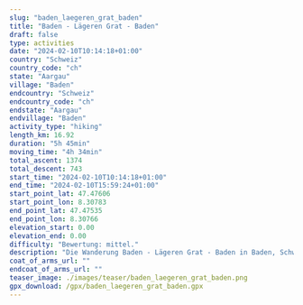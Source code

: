 ```yaml
---
slug: "baden_laegeren_grat_baden"
title: "Baden - Lägeren Grat - Baden"
draft: false
type: activities
date: "2024-02-10T10:14:18+01:00"
country: "Schweiz"
country_code: "ch"
state: "Aargau"
village: "Baden"
endcountry: "Schweiz"
endcountry_code: "ch"
endstate: "Aargau"
endvillage: "Baden"
activity_type: "hiking"
length_km: 16.92
duration: "5h 45min"
moving_time: "4h 34min"
total_ascent: 1374
total_descent: 743
start_time: "2024-02-10T10:14:18+01:00"
end_time: "2024-02-10T15:59:24+01:00"
start_point_lat: 47.47606
start_point_lon: 8.30783
end_point_lat: 47.47535
end_point_lon: 8.30766
elevation_start: 0.00
elevation_end: 0.00
difficulty: "Bewertung: mittel."
description: "Die Wanderung Baden - Lägeren Grat - Baden in Baden, Schweiz, erstreckt sich über 16.92 km mit einem Gesamtaufstieg von 1374 m und Gesamtabstieg von 743 m. Die Route dauert insgesamt 5h 45min inklusive Pausen"
coat_of_arms_url: ""
endcoat_of_arms_url: ""
teaser_image: ./images/teaser/baden_laegeren_grat_baden.png
gpx_download: /gpx/baden_laegeren_grat_baden.gpx
---
```

